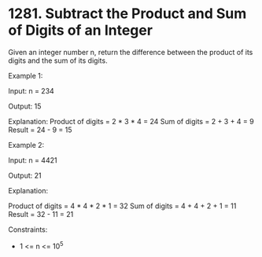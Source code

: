 # 1281. Subtract the Product and Sum of Digits of an Integer

Given an integer number n, return the difference between the product of its digits and the sum of its digits.

Example 1:

Input: n = 234

Output: 15

Explanation:
Product of digits = 2 * 3 * 4 = 24
Sum of digits = 2 + 3 + 4 = 9
Result = 24 - 9 = 15

Example 2:

Input: n = 4421

Output: 21

Explanation:

Product of digits = 4 * 4 * 2 * 1 = 32
Sum of digits = 4 + 4 + 2 + 1 = 11
Result = 32 - 11 = 21



Constraints:

* 1 <= n <= 10<sup>5</sup>



